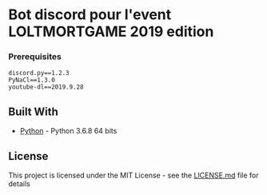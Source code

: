 # Bot discord pour l'event LOLTMORTGAME 2019 edition

### Prerequisites

```
discord.py==1.2.3
PyNaCl==1.3.0
youtube-dl==2019.9.28
```

## Built With

* [Python](https://www.python.org/) - Python 3.6.8 64 bits

## License

This project is licensed under the MIT License - see the [LICENSE.md](LICENSE) file for details
